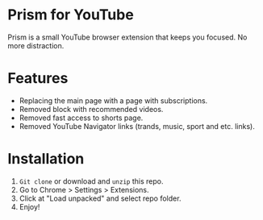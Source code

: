 # Prism for YouTube 
Prism is a small YouTube browser extension that keeps you focused. No more distraction.

# Features
* Replacing the main page with a page with subscriptions. 
* Removed block with recommended videos.
* Removed fast access to shorts page. 
* Removed YouTube Navigator links (trands, music, sport and etc. links).


# Installation
1. ```Git clone```  or download and ```unzip``` this repo.
2. Go to Chrome > Settings > Extensions.
3. Click at "Load unpacked" and select repo folder.
4. Enjoy!
